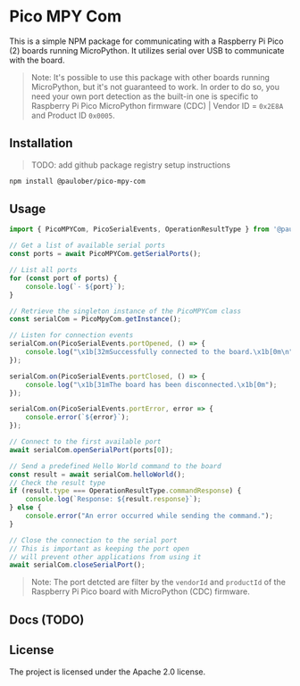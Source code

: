 # Pico MPY Com

This is a simple NPM package for communicating with a Raspberry Pi Pico (2) boards running MicroPython.
It utilizes serial over USB to communicate with the board.

> Note: It's possible to use this package with other boards running MicroPython, but it's not guaranteed to work. In order to do so, you need your own port detection as the built-in one is specific to Raspberry Pi Pico MicroPython firmware (CDC) | Vendor ID = `0x2E8A` and Product ID `0x0005`.

## Installation

> TODO: add github package registry setup instructions

```bash
npm install @paulober/pico-mpy-com
```

## Usage

```typescript
import { PicoMPYCom, PicoSerialEvents, OperationResultType } from '@paulober/pico-mpy-com';

// Get a list of available serial ports
const ports = await PicoMPYCom.getSerialPorts();

// List all ports
for (const port of ports) {
    console.log(`- ${port}`);
}

// Retrieve the singleton instance of the PicoMPYCom class
const serialCom = PicoMpyCom.getInstance();

// Listen for connection events
serialCom.on(PicoSerialEvents.portOpened, () => {
    console.log("\x1b[32mSuccessfully connected to the board.\x1b[0m\n");
});

serialCom.on(PicoSerialEvents.portClosed, () => {
    console.log("\x1b[31mThe board has been disconnected.\x1b[0m");
});

serialCom.on(PicoSerialEvents.portError, error => {
    console.error(`${error}`);
});

// Connect to the first available port
await serialCom.openSerialPort(ports[0]);

// Send a predefined Hello World command to the board
const result = await serialCom.helloWorld();
// Check the result type
if (result.type === OperationResultType.commandResponse) {
    console.log(`Response: ${result.response}`);
} else {
    console.error("An error occurred while sending the command.");
}

// Close the connection to the serial port
// This is important as keeping the port open
// will prevent other applications from using it
await serialCom.closeSerialPort();
```

> Note: The port detcted are filter by the `vendorId` and `productId` of the Raspberry Pi Pico board with MicroPython (CDC) firmware.

## Docs (TODO)


## License

The project is licensed under the Apache 2.0 license.
